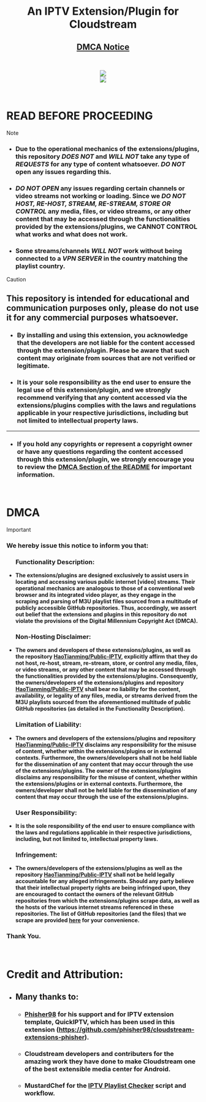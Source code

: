 <div align="center"><h1>An IPTV Extension/Plugin for Cloudstream </h1></div>
<div align="center"><h2><a href="https://github.com/HaoTianming/Public-IPTV#dmca">DMCA Notice</a></h2></div>

<br/>


<p align="center">
  <a href="https://github.com/HaoTianming/Public-IPTV/raw/refs/heads/master/LICENSE"><img src="https://www.gnu.org/graphics/gplv3-127x51.png" /></a><br/>
  <a href="https://skillicons.dev">
    <img src="https://skillicons.dev/icons?i=kotlin,androidstudio,gradle,github,githubactions&theme=light&perline=5" />
  </a>
</p>

<br/>

# **READ BEFORE PROCEEDING**

> [!NOTE]
> - ###  Due to the operational mechanics of the extensions/plugins, this repository ***DOES NOT*** and ***WILL NOT*** take any type of ***REQUESTS*** for any type of content whatsoever. ***DO NOT*** open any issues regarding this.
> - ###  ***DO NOT OPEN*** any issues regarding certain channels or video streams not working or loading. Since we ***DO NOT HOST, RE-HOST, STREAM, RE-STREAM, STORE OR CONTROL*** any media, files, or video streams, or any other content that may be accessed through the functionalities provided by the extensions/plugins, we CANNOT CONTROL what works and what does not work.
> - ###  Some streams/channels ***WILL NOT*** work without being connected to a ***VPN SERVER*** in the country matching the playlist country.


> [!CAUTION]
> ##  This repository is intended for educational and communication purposes only, please do not use it for any commercial purposes whatsoever. </li></ul>
> ### <ul><li> By installing and using this extension, you acknowledge that the developers are not liable for the content accessed through the extension/plugin. Please be aware that such content may originate from sources that are not verified or legitimate. </li></ul>
> ### <ul><li> It is your sole responsibility as the end user to ensure the legal use of this extension/plugin, and we strongly recommend verifying that any content accessed via the extensions/plugins complies with the laws and regulations applicable in your respective jurisdictions, including but not limited to intellectual property laws. </li></ul>
> ---
> ### <ul><li> If you hold any copyrights or represent a copyright owner or have any questions regarding the content accessed through this extension/plugin, we strongly encourage you to review the [DMCA Section of the README](https://github.com/HaoTianming/Public-IPTV#dmca) for important information. </li></ul>

<br/>

<h1>DMCA</h1>

> [!IMPORTANT]  
> ### We hereby issue this notice to inform you that:
> #### <ul><h3> Functionality Description: </h3> <li> The extensions/plugins are designed exclusively to assist users in locating and accessing various public internet [video] streams. Their operational mechanics are analogous to those of a conventional web browser and its integrated video player, as they engage in the scraping and parsing of M3U playlist files sourced from a multitude of publicly accessible GitHub repositories. Thus, accordingly, we assert out belief that the extensions and plugins in this repository do not violate the provisions of the Digital Millennium Copyright Act (DMCA). </li></ul>
> #### <ul><h3> Non-Hosting Disclaimer: </h3> <li> The owners and developers of these extensions/plugins, as well as the repository [HaoTianming/Public-IPTV](https://github.com/HaoTianming/Public-IPTV), explicitly affirm that they do not host, re-host, stream, re-stream, store, or control any media, files, or video streams, or any other content that may be accessed through the functionalities provided by the extensions/plugins. Consequently, the owners/developers of the extensions/plugins and repository [HaoTianming/Public-IPTV](https://github.com/HaoTianming/Public-IPTV) shall bear no liability for the content, availability, or legality of any files, media, or streams derived from the M3U playlists sourced from the aforementioned multitude of public GitHub repositories (as detailed in the Functionality Description). </li></ul>
> #### <ul><h3> Limitation of Liability: </h3>  <li> The owners and developers of the extensions/plugins and repository [HaoTianming/Public-IPTV](https://github.com/HaoTianming/Public-IPTV) disclaims any responsibility for the misuse of content, whether within the extensions/plugins or in external contexts. Furthermore, the owners/developers shall not be held liable for the dissemination of any content that may occur through the use of the extensions/plugins. The owner of the extensions/plugins disclaims any responsibility for the misuse of content, whether within the extensions/plugins or in external contexts. Furthermore, the owners/developer shall not be held liable for the dissemination of any content that may occur through the use of the extensions/plugins. </li></ul>
> #### <ul><h3> User Responsibility: </h3> <li> It is the sole responsibility of the end user to ensure compliance with the laws and regulations applicable in their respective jurisdictions, including, but not limited to, intellectual property laws. </li></ul>
> #### <ul><h3> Infringement: </h3> <li> The owners/developers of the extensions/plugins as well as the repository [HaoTianming/Public-IPTV](https://github.com/HaoTianming/Public-IPTV) shall not be held legally accountable for any alleged infringements. Should any party believe that their intellectual property rights are being infringed upon, they are encouraged to contact the owners of the relevant GitHub repositories from which the extensions/plugins scrape data, as well as the hosts of the various internet streams referenced in these repositories. The list of GitHub repositories (and the files) that we scrape are provided [here](https://github.com/HaoTianming/Public-IPTV/blob/main/.github/pyscripts/urls.json) for your convenience.</li></ul>
> ### Thank You.

<br/>

# Credit and Attribution:

- ## Many thanks to:
  - ### [Phisher98](https://github.com/Phisher98) for his support and for IPTV extension template, QuickIPTV, which has been used in this extension (https://github.com/phisher98/cloudstream-extensions-phisher).
  - ### Cloudstream developers and contributers for the amazing work they have done to make Cloudstream one of the best extensible media center for Android.
  - ### MustardChef for the [IPTV Playlist Checker](https://github.com/MustardChef/IPTVPlaylistChecker) script and workflow.
